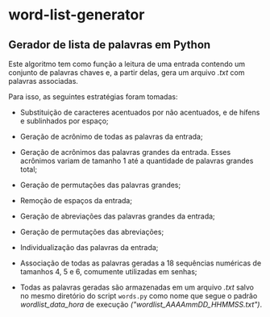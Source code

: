 # word-list-generator
## Gerador de lista de palavras em Python

Este algoritmo tem como função a leitura de uma entrada contendo um conjunto de palavras chaves e, a partir delas, gera um arquivo *.txt* com palavras associadas.

Para isso, as seguintes estratégias foram tomadas:

- Substituição de caracteres acentuados por não acentuados, e de hífens e sublinhados por espaço;

- Geração de acrônimo de todas as palavras da entrada;

- Geração de acrônimos das palavras grandes da entrada. Esses acrônimos variam de tamanho 1 até a quantidade de palavras grandes total;

- Geração de permutações das palavras grandes;

- Remoção de espaços da entrada;

- Geração de abreviações das palavras grandes da entrada;

- Geração de permutações das abreviações;

- Individualização das palavras da entrada;

- Associação de todas as palavras geradas a 18 sequências numéricas de tamanhos 4, 5 e 6, comumente utilizadas em senhas;

- Todas as palavras geradas são armazenadas em um arquivo *.txt* salvo no mesmo diretório do script `words.py` como nome que segue o padrão *wordlist_data_hora* de execução *("wordlist_AAAAmmDD_HHMMSS.txt")*.
